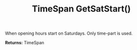 ﻿---
uid: crmscript_ref_NSChatOpeningHours_GetSatStart
title: TimeSpan GetSatStart()
intellisense: NSChatOpeningHours.GetSatStart
keywords: NSChatOpeningHours, GetSatStart
so.topic: reference
---

When opening hours start on Saturdays. Only time-part is used.

**Returns:** TimeSpan


